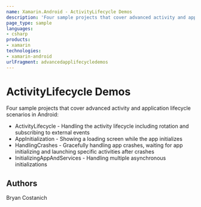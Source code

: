 ```yaml
---
name: Xamarin.Android - ActivityLifecycle Demos
description: 'Four sample projects that cover advanced activity and application lifecycle scenarios in Android: ActivityLifecycle - Handling the activity...'
page_type: sample
languages:
- csharp
products:
- xamarin
technologies:
- xamarin-android
urlFragment: advancedapplifecycledemos
---
```

# ActivityLifecycle Demos
Four sample projects that cover advanced activity and application lifecycle scenarios in 
Android:
 * ActivityLifecycle - Handling the activity lifecycle including rotation and subscribing to external events
 * AppInitialization - Showing a loading screen while the app initializes
 * HandlingCrashes - Gracefully handling app crashes, waiting for app initializing and launching specific activities after crashes
 * InitializingAppAndServices - Handling multiple asynchronous initializations

## Authors
Bryan Costanich